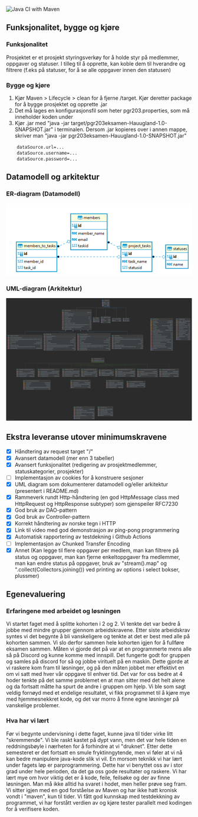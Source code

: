![Java CI with Maven](https://github.com/kristiania/pgr203eksamen-Hauugland/workflows/Java%20CI%20with%20Maven/badge.svg)

## Funksjonalitet, bygge og kjøre

### Funksjonalitet
Prosjektet er et prosjekt styringsverkøy for å holde styr på medlemmer, oppgaver og statuser. 
I tilleg til å opprette, kan koble dem til hverandre og filtrere (f.eks på statuser, for å se 
alle oppgaver innen den statusen)

### Bygge og kjøre
1) Kjør Maven > Lifecycle > clean for å fjerne /target. Kjør deretter package for å
bygge prosjektet og opprette .jar
2) Det må lages en konfigurasjonsfil som heter pgr203.properties, som må inneholder koden under
3) Kjør .jar med "java -jar target/pgr203eksamen-Hauugland-1.0-SNAPSHOT.jar" i terminalen. 
Dersom .jar kopieres over i annen mappe, skriver man "java -jar pgr203eksamen-Hauugland-1.0-SNAPSHOT.jar"

``` properties
    dataSource.url=...
    dataSource.username=...
    dataSource.password=...
```


## Datamodell og arkitektur

### ER-diagram (Datamodell)
![](docs/datamodel.png)

### UML-diagram (Arkitektur)
![](docs/architecture.png)


## Ekstra leveranse utover minimumskravene
- [x] Håndtering av request target "/"
- [x] Avansert datamodell (mer enn 3 tabeller)
- [x] Avansert funksjonalitet (redigering av prosjektmedlemmer, statuskategorier, prosjekter)
- [ ] Implementasjon av cookies for å konstruere sesjoner
- [x] UML diagram som dokumenterer datamodell og/eller arkitektur (presentert i README.md)
- [x] Rammeverk rundt Http-håndtering (en god HttpMessage class med HttpRequest og HttpResponse subtyper) som gjenspeiler RFC7230
- [x] God bruk av DAO-pattern
- [x] God bruk av Controller-pattern
- [x] Korrekt håndtering av norske tegn i HTTP
- [x] Link til video med god demonstrasjon av ping-pong programmering
- [x] Automatisk rapportering av testdekning i Github Actions
- [ ] Implementasjon av Chunked Transfer Encoding
- [x] Annet (Kan legge til flere oppgaver per medlem, man kan filtrere på status og oppgaver, man kan 
fjerne enkeltoppgaver fra medlemmer, man kan endre status på oppgaver, bruk av "stream().map" og ".collect(Collectors.joining())
ved printing av options i select bokser, plussmer)

## Egenevaluering

### Erfaringene med arbeidet og løsningen

Vi startet faget med å splitte kohorten i 2 og 2. 
Vi tenkte det var bedre å jobbe med mindre grupper gjennom arbeidskravene. 
Etter siste arbeidskrav syntes vi det begynte å bli vanskeligere og tenkte at det er best med alle på kohorten sammen. 
Vi slo derfor sammen hele kohorten igjen for å fullføre eksamen sammen. 
Måten vi gjorde det på var at en programmerte mens alle så på Discord og kunne komme med innspill. 
Det fungerte godt for gruppen og samles på discord for så og jobbe virituelt på en maskin. 
Dette gjorde at vi raskere kom fram til løsninger, og på den måten jobbet mer effektivt en om vi satt med hver vår oppgave til enhver tid. 
Det var for oss bedre at 4 hoder tenkte på det samme problemet en at man sitter med det helt alene og da fortsatt måtte ha spurt de andre i gruppen om hjelp. 
Vi ble som sagt veldig fornøyd med et endelige resultatet, vi fikk programmet til å kjøre mye med hjemmesnekkret kode, og det var morro å finne egne løsninger på vanskelige problemer.   

### Hva har vi lært

Før vi begynte undervisning i dette faget, kunne java til tider virke litt "skremmende". 
Vi ble raskt kastet på dypt vann, men det var hele tiden en reddningsbøyle i nærheten for å forhindre at vi "druknet". 
Etter dette semesteret er det fortsatt en smule fryktinngytende, men vi føler at vi nå kan bedre manipulere java-kode slik vi vil. 
En morsom teknikk vi har lært under fagets løp er parprogrammering. 
Dette har vi benyttet oss av i stor grad under hele perioden, da det ga oss gode resultater og raskere. 
Vi har lært mye om hvor viktig det er å kode, feile, feilsøke og der av finne løsningen. 
Man må ikke alltid ha svaret i hodet, men heller prøve seg fram.
Vi sitter igjen med en god forståelse av Maven og har ikke hatt kronisk vondt i "maven", kun til tider. 
Vi fått god kunnskap med testdekkning av programmet, vi har forstått verdien av og kjøre tester parallelt med kodingen for å verifisere koden.   